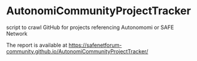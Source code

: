# AutonomiCommunityProjectTracker
 script to crawl GitHub for projects referencing Autonomomi or SAFE Network

The report is available at https://safenetforum-community.github.io/AutonomiCommunityProjectTracker/
